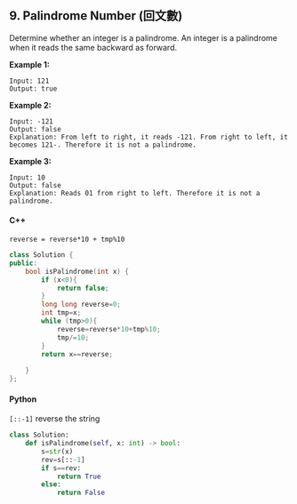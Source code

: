 ## 9. Palindrome Number (回文數)
Determine whether an integer is a palindrome. An integer is a palindrome when it reads the same backward as forward.

**Example 1:**

```
Input: 121
Output: true
```

**Example 2:**

```
Input: -121
Output: false
Explanation: From left to right, it reads -121. From right to left, it becomes 121-. Therefore it is not a palindrome.
```

**Example 3:**

```
Input: 10
Output: false
Explanation: Reads 01 from right to left. Therefore it is not a palindrome.
```



#### C++

`reverse = reverse*10 + tmp%10`

```cpp
class Solution {
public:
    bool isPalindrome(int x) {
        if (x<0){
            return false;
        }
        long long reverse=0;
        int tmp=x;
        while (tmp>0){
            reverse=reverse*10+tmp%10;
            tmp/=10;
        }
        return x==reverse;
            
    }
};
```

#### Python

`[::-1]` reverse the string

```python
class Solution:
    def isPalindrome(self, x: int) -> bool:
    	s=str(x)
        rev=s[::-1]
        if s==rev:
            return True
        else:
            return False
```

